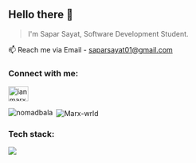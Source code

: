 <h2 align="left">Hello there 👋</h2>

 > I'm Sapar Sayat, Software Development Student.

📫 Reach me via Email  - saparsayat01@gmail.com

<h3 align="left">Connect with me:</h3>
<p align="left">
<a href="https://www.linkedin.com/in/sayat-sapar-4b51b9284/" target="blank"><img align="center" src="https://raw.githubusercontent.com/rahuldkjain/github-profile-readme-generator/master/src/images/icons/Social/linked-in-alt.svg" alt="ian marx" height="30" width="40"/></a>

<p><img align="left" src="https://github-readme-stats.vercel.app/api/top-langs?username=nomadbala&show_icons=true&theme=tokyonight&locale=en&layout=compact" alt="nomadbala"/></p>

<p>&nbsp;<img align="center" src="https://github-readme-stats.vercel.app/api?username=nomadbala&show_icons=true&theme=tokyonight&locale=en" alt="Marx-wrld"/></p>

<p align="left">
 <h3 align="left">Tech stack:</h3>
  <a href="https://skillicons.dev">
    <img src="https://skillicons.dev/icons?i=cpp,cs,java,spring boot,hibernate,python,mssql,mysql,tailwindcss,php,vue js" />
  </a>
</p>
